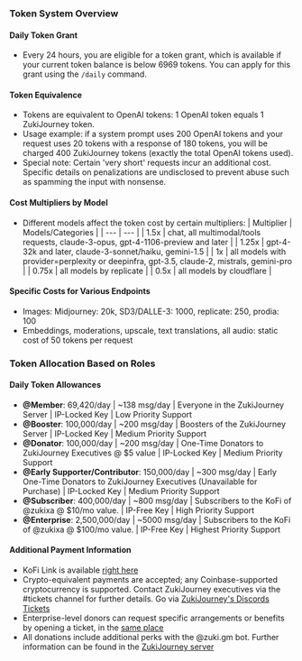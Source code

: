 ### Token System Overview

#### Daily Token Grant

- Every 24 hours, you are eligible for a token grant, which is available if your current token balance is below 6969 tokens. You can apply for this grant using the `/daily` command.

#### Token Equivalence

- Tokens are equivalent to OpenAI tokens: 1 OpenAI token equals 1 ZukiJourney token.
- Usage example: if a system prompt uses 200 OpenAI tokens and your request uses 20 tokens with a response of 180 tokens, you will be charged 400 ZukiJourney tokens (exactly the total OpenAI tokens used).
- Special note: Certain 'very short' requests incur an additional cost. Specific details on penalizations are undisclosed to prevent abuse such as spamming the input with nonsense.

#### Cost Multipliers by Model

- Different models affect the token cost by certain multipliers:
  | Multiplier | Models/Categories |
  | --- | --- |
  | 1.5x | chat, all multimodal/tools requests, claude-3-opus, gpt-4-1106-preview and later |
  | 1.25x | gpt-4-32k and later, claude-3-sonnet/haiku, gemini-1.5 |
  | 1x | all models with provider=perplexity or deepinfra, gpt-3.5, claude-2, mistrals, gemini-pro |
  | 0.75x | all models by replicate |
  | 0.5x | all models by cloudflare |

#### Specific Costs for Various Endpoints

- Images: Midjourney: 20k, SD3/DALLE-3: 1000, replicate: 250, prodia: 100
- Embeddings, moderations, upscale, text translations, all audio: static cost of 50 tokens per request

### Token Allocation Based on Roles

#### Daily Token Allowances

- **@Member**: 69,420/day | ~138 msg/day | Everyone in the ZukiJourney Server | IP-Locked Key | Low Priority Support
- **@Booster**: 100,000/day | ~200 msg/day | Boosters of the ZukiJourney Server | IP-Locked Key | Medium Priority Support
- **@Donator**: 100,000/day | ~200 msg/day | One-Time Donators to ZukiJourney Executives @ $5 value | IP-Locked Key | Medium Priority Support
- **@Early Supporter/Contributor**: 150,000/day | ~300 msg/day | Early One-Time Donators to ZukiJourney Executives (Unavailable for Purchase) | IP-Locked Key | Medium Priority Support
- **@Subscriber**: 400,000/day | ~800 msg/day | Subscribers to the KoFi of @zukixa @ $10/mo value. | IP-Free Key | High Priority Support
- **@Enterprise**: 2,500,000/day | ~5000 msg/day | Subscribers to the KoFi of @zukixa @ $100/mo value. | IP-Free Key | Highest Priority Support

#### Additional Payment Information

- KoFi Link is available [right here](https://ko-fi.com/zukixa)
- Crypto-equivalent payments are accepted; any Coinbase-supported cryptocurrency is supported. Contact ZukiJourney executives via the #tickets channel for further details. Go via [ZukiJourney's Discords Tickets](https://discord.com/channels/1090022628946886726/1099424338287014029/1099426357219438612)
- Enterprise-level donors can request specific arrangements or benefits by opening a ticket, in the [same place](https://discord.com/channels/1090022628946886726/1099424338287014029/1099426357219438612)
- All donations include additional perks with the @zuki.gm bot. Further information can be found in the [ZukiJourney server](https://discord.com/channels/1090022628946886726/1147595903537000539/1147600594316578926)
